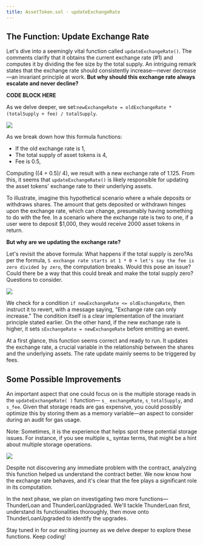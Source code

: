 ```yaml
---
title: AssetToken.sol - updateExchangeRate
---
```


## The Function: Update Exchange Rate

Let's dive into a seemingly vital function called `updateExchangeRate()`. The comments clarify that it obtains the current exchange rate (#1) and computes it by dividing the fee size by the total supply. An intriguing remark states that the exchange rate should consistently increase—never decrease—an invariant principle at work. **But why should this exchange rate always escalate and never decline?**

**CODE BLOCK HERE**

As we delve deeper, we set:`newExchangeRate = oldExchangeRate * (totalSupply + fee) / totalSupply`.

![](https://cdn.videotap.com/gi422wVmQ3SFrgJrvlSw-84.97.png)

As we break down how this formula functions:

- If the old exchange rate is 1,
- The total supply of asset tokens is 4,
- Fee is 0.5,

Computing ((4 + 0.5)/ 4), we result with a new exchange rate of 1.125. From this, it seems that `updateExchangeRate()` is likely responsible for updating the asset tokens' exchange rate to their underlying assets.

To illustrate, imagine this hypothetical scenario where a whale deposits or withdraws shares. The amount that gets deposited or withdrawn hinges upon the exchange rate, which can change, presumably having something to do with the fee. In a scenario where the exchange rate is two to one, if a user were to deposit $1,000, they would receive 2000 asset tokens in return.

**But why are we updating the exchange rate?**

Let's revisit the above formula: What happens if the total supply is zero?As per the formula, `S exchange rate starts at 1 * 0 + let's say the fee is zero divided by zero`, the computation breaks. Would this pose an issue? Could there be a way that this could break and make the total supply zero? Questions to consider.

![](https://cdn.videotap.com/SLGckrl4g0AjIi7bUdwS-230.62.png)

We check for a condition `if newExchangeRate <= oldExchangeRate`, then instruct it to revert, with a message saying, "Exchange rate can only increase." The condition itself is a clear implementation of the invariant principle stated earlier. On the other hand, if the new exchange rate is higher, it sets `sExchangeRate = newExchangeRate` before emitting an event.

At a first glance, this function seems correct and ready to run. It updates the exchange rate, a crucial variable in the relationship between the shares and the underlying assets. The rate update mainly seems to be triggered by fees.

## Some Possible Improvements

An important aspect that one could focus on is the multiple storage reads in the `updateExchangeRate( )` function— `s_ exchangeRate`, `s_totalSupply`, and `s_fee`. Given that storage reads are gas expensive, you could possibly optimize this by storing them as a memory variable—an aspect to consider during an audit for gas usage.

Note: Sometimes, it is the experience that helps spot these potential storage issues. For instance, if you see multiple s\_ syntax terms, that might be a hint about multiple storage operations.

![](https://cdn.videotap.com/tGc23bAltPLCCdT51Y39-303.45.png)

Despite not discovering any immediate problem with the contract, analyzing this function helped us understand the contract better. We now know how the exchange rate behaves, and it's clear that the fee plays a significant role in its computation.

In the next phase, we plan on investigating two more functions—ThunderLoan and ThunderLoanUpgraded. We'll tackle ThunderLoan first, understand its functionalities thoroughly, then move onto ThunderLoanUpgraded to identify the upgrades.

Stay tuned in for our exciting journey as we delve deeper to explore these functions. Keep coding!
